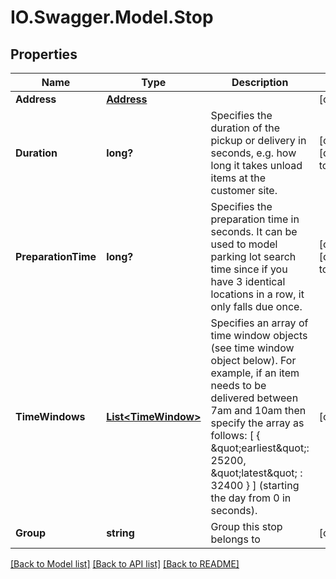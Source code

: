 # IO.Swagger.Model.Stop
## Properties

Name | Type | Description | Notes
------------ | ------------- | ------------- | -------------
**Address** | [**Address**](Address.md) |  | [optional] 
**Duration** | **long?** | Specifies the duration of the pickup or delivery in seconds, e.g. how long it takes unload items at the customer site. | [optional] [default to 0F]
**PreparationTime** | **long?** | Specifies the preparation time in seconds. It can be used to model parking lot search time since if you have 3 identical locations in a row, it only falls due once. | [optional] [default to 0F]
**TimeWindows** | [**List&lt;TimeWindow&gt;**](TimeWindow.md) | Specifies an array of time window objects (see time window object below). For example, if an item needs to be delivered between 7am and 10am then specify the array as follows: [ { \&quot;earliest\&quot;: 25200, \&quot;latest\&quot; : 32400 } ] (starting the day from 0 in seconds). | [optional] 
**Group** | **string** | Group this stop belongs to | [optional] 

[[Back to Model list]](../README.md#documentation-for-models) [[Back to API list]](../README.md#documentation-for-api-endpoints) [[Back to README]](../README.md)

